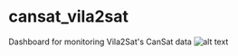 # cansat_vila2sat
Dashboard for monitoring Vila2Sat's CanSat data
![alt text](![image](https://github.com/abyssxd/cansat_vila2sat/assets/57658642/e624097c-6ec6-4f14-9d93-87f56baaf7d3))
